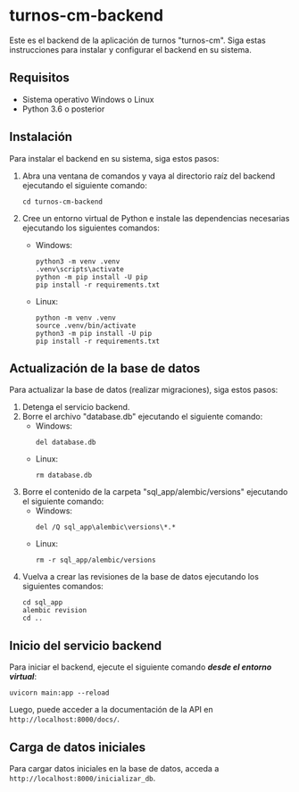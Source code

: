 # turnos-cm-backend

Este es el backend de la aplicación de turnos "turnos-cm". Siga estas instrucciones para instalar y configurar el backend en su sistema.

## Requisitos

- Sistema operativo Windows o Linux
- Python 3.6 o posterior

## Instalación

Para instalar el backend en su sistema, siga estos pasos:

1. Abra una ventana de comandos y vaya al directorio raíz del backend ejecutando el siguiente comando:
    ```    
    cd turnos-cm-backend
    ```

2. Cree un entorno virtual de Python e instale las dependencias necesarias ejecutando los siguientes comandos:
    - Windows:
        ```    
        python3 -m venv .venv
        .venv\scripts\activate
        python -m pip install -U pip
        pip install -r requirements.txt
        ```
    - Linux:
        ```    
        python -m venv .venv
        source .venv/bin/activate
        python3 -m pip install -U pip
        pip install -r requirements.txt
        ```

## Actualización de la base de datos

Para actualizar la base de datos (realizar migraciones), siga estos pasos:

1. Detenga el servicio backend.
2. Borre el archivo "database.db" ejecutando el siguiente comando:
    - Windows:
        ```
        del database.db
        ```
    - Linux:
        ```
        rm database.db
        ```
3. Borre el contenido de la carpeta "sql_app/alembic/versions" ejecutando el siguiente comando:
    - Windows:
        ```
        del /Q sql_app\alembic\versions\*.*
        ```
    - Linux:
        ```
        rm -r sql_app/alembic/versions
        ```
4. Vuelva a crear las revisiones de la base de datos ejecutando los siguientes comandos:
    ```
    cd sql_app
    alembic revision
    cd ..
    ```

## Inicio del servicio backend

Para iniciar el backend, ejecute el siguiente comando ***desde el entorno virtual***:
```
uvicorn main:app --reload
```

Luego, puede acceder a la documentación de la API en `http://localhost:8000/docs/`.


## Carga de datos iniciales

Para cargar datos iniciales en la base de datos, acceda a `http://localhost:8000/inicializar_db`.